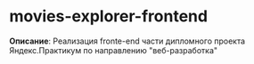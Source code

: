 # movies-explorer-frontend

**Описание**: 
 Реализация fronte-end части дипломного проекта Яндекс.Практикум по направлению "веб-разработка"
